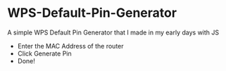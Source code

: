 # WPS-Default-Pin-Generator
A simple WPS Default Pin Generator that I made in my early days with JS

- Enter the MAC Address of the router
- Click Generate Pin 
- Done!
